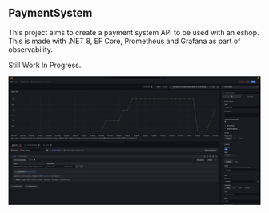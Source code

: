 ## PaymentSystem

This project aims to create a payment system API to be used with an eshop.
This is made with .NET 8, EF Core, Prometheus and Grafana as part of observability.

Still Work In Progress.

![Alt text](image.png)
